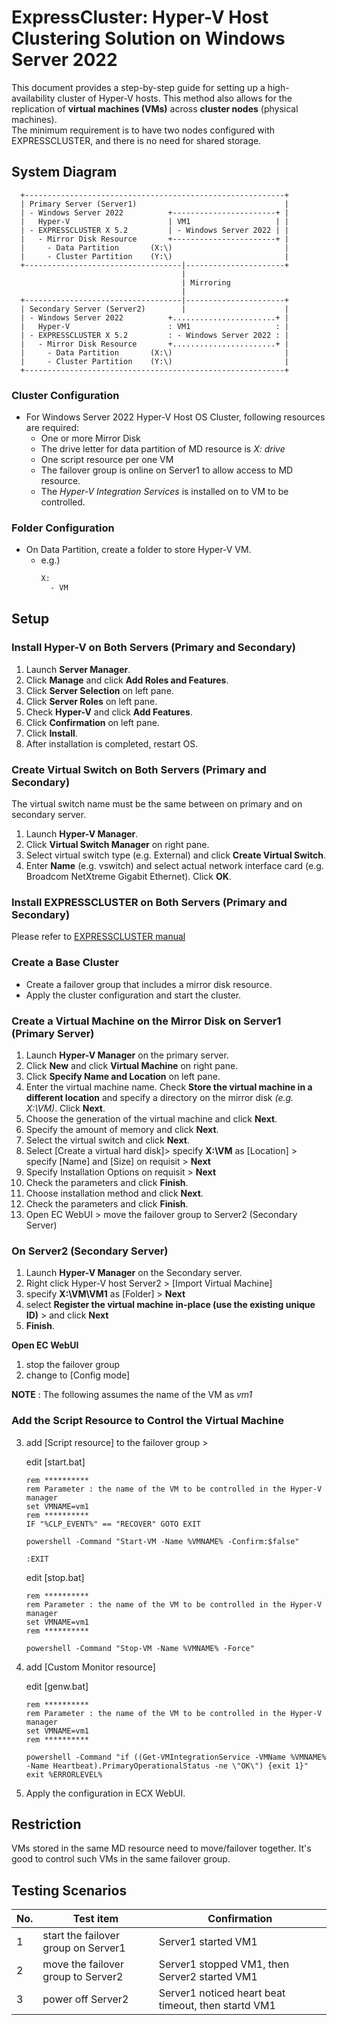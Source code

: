 # ExpressCluster: Hyper-V Host Clustering Solution on Windows Server 2022

This document provides a step-by-step guide for setting up a high-availability cluster of Hyper-V hosts.
This method also allows for the replication of **virtual machines (VMs)** across **cluster nodes** (physical machines).   
The minimum requirement is to have two nodes configured with EXPRESSCLUSTER, and there is no need for shared storage.

## System Diagram
```
  +----------------------------------------------------------+
  | Primary Server (Server1)                                 |
  | - Windows Server 2022          +-----------------------+ |
  |   Hyper-V                      | VM1                   | |
  | - EXPRESSCLUSTER X 5.2         | - Windows Server 2022 | |
  |   - Mirror Disk Resource       +-----------------------+ |
  |     - Data Partition       (X:\)                         |
  |     - Cluster Partition    (Y:\)                         |
  +-----------------------------------|----------------------+ 
                                      |
                                      | Mirroring
                                      |
  +-----------------------------------|----------------------+
  | Secondary Server (Server2)        |                      |
  | - Windows Server 2022          +.......................+ |
  |   Hyper-V                      : VM1                   : |
  | - EXPRESSCLUSTER X 5.2         : - Windows Server 2022 : |
  |   - Mirror Disk Resource       +.......................+ |
  |     - Data Partition       (X:\)                         |
  |     - Cluster Partition    (Y:\)                         |
  +----------------------------------------------------------+ 
```

### Cluster Configuration
- For Windows Server 2022 Hyper-V Host OS Cluster, following resources are required:
	- One or more Mirror Disk
    - The drive letter for data partition of MD resource is *X: drive*
	- One script resource per one VM
  - The failover group is online on Server1 to allow access to MD resource.
  - The *Hyper-V Integration Services* is installed on to VM to be controlled.  

### Folder Configuration
- On Data Partition, create a folder to store Hyper-V VM.
	- e.g.)
		```bat
		X:
		  - VM
		```
## Setup
### Install Hyper-V on Both Servers (Primary and Secondary)
1. Launch **Server Manager**.
1. Click **Manage** and click **Add Roles and Features**.
1. Click **Server Selection** on left pane.
1. Click **Server Roles** on left pane.
1. Check **Hyper-V** and click **Add Features**.
1. Click **Confirmation** on left pane.
1. Click **Install**.
1. After installation is completed, restart OS.

### Create Virtual Switch on Both Servers (Primary and Secondary)
The virtual switch name must be the same between on primary and on secondary server.
1. Launch **Hyper-V Manager**.
1. Click **Virtual Switch Manager** on right pane.
1. Select virtual switch type (e.g. External) and click **Create Virtual Switch**.
1. Enter **Name** (e.g. vswitch) and select actual network interface card (e.g. Broadcom NetXtreme Gigabit Ethernet). Click **OK**.

### Install EXPRESSCLUSTER on Both Servers (Primary and Secondary)
Please refer to [EXPRESSCLUSTER manual](https://www.nec.com/en/global/prod/expresscluster/en/doc/manuals/W52_IG_EN_02.pdf)

### Create a Base Cluster
- Create a failover group that includes a mirror disk resource.
- Apply the cluster configuration and start the cluster.

### Create a Virtual Machine on the Mirror Disk on Server1 (Primary Server)
1. Launch **Hyper-V Manager** on the primary server.
1. Click **New** and click **Virtual Machine** on right pane.
1. Click **Specify Name and Location** on left pane.
1. Enter the virtual machine name. Check **Store the virtual machine in a different location** and specify a directory on the mirror disk *(e.g. X:\VM)*. Click **Next**.
1. Choose the generation of the virtual machine and click **Next**.
1. Specify the amount of memory and click **Next**.
1. Select the virtual switch and click **Next**.
1. Select [Create a virtual hard disk]> specify **X:\VM** as [Location] > specify [Name] and [Size] on requisit > **Next**
1. Specify Installation Options on requisit > **Next**
1. Check the parameters and click **Finish**.
1. Choose installation method and click **Next**.
1. Check the parameters and click **Finish**.
1. Open EC WebUI > move the failover group to Server2 (Secondary Server)

### On Server2 (Secondary Server)
1. Launch **Hyper-V Manager** on the Secondary server.
1. Right click Hyper-V host Server2 > [Import Virtual Machine]
1. specify **X:\VM\VM1** as [Folder] > **Next**
1. select **Register the virtual machine in-place (use the existing unique ID)** > and click **Next**
1. **Finish**.

**Open EC WebUI**
  1. stop the failover group
  2. change to [Config mode]

  **NOTE** : The following assumes the name of the VM as *vm1*

  ### Add the Script Resource to Control the Virtual Machine

  3. add [Script resource] to the failover group >  

     edit [start.bat]

        ```
        rem **********
        rem Parameter : the name of the VM to be controlled in the Hyper-V manager
        set VMNAME=vm1
        rem **********
        IF "%CLP_EVENT%" == "RECOVER" GOTO EXIT

        powershell -Command "Start-VM -Name %VMNAME% -Confirm:$false"

        :EXIT
       ```

     edit [stop.bat]

        ```
        rem **********
        rem Parameter : the name of the VM to be controlled in the Hyper-V manager
        set VMNAME=vm1
        rem **********

        powershell -Command "Stop-VM -Name %VMNAME% -Force"
       ```

  4. add [Custom Monitor resource]

        edit [genw.bat]

        ```
        rem **********
        rem Parameter : the name of the VM to be controlled in the Hyper-V manager
        set VMNAME=vm1
        rem **********

        powershell -Command "if ((Get-VMIntegrationService -VMName %VMNAME% -Name Heartbeat).PrimaryOperationalStatus -ne \"OK\") {exit 1}"
        exit %ERRORLEVEL%
       ```

  5. Apply the configuration in ECX WebUI.

## Restriction
VMs stored in the same MD resource need to move/failover together. It's good to control such VMs in the same failover group.

## Testing Scenarios

|No.| Test item                       | Confirmation |
|---|---                              |---           |
| 1 | start the failover group on Server1 | Server1 started VM1 |
| 2 | move the failover group to Server2  | Server1 stopped VM1, then Server2 started VM1 |
| 3 | power off Server2                   | Server1 noticed heart beat timeout, then startd VM1 |
